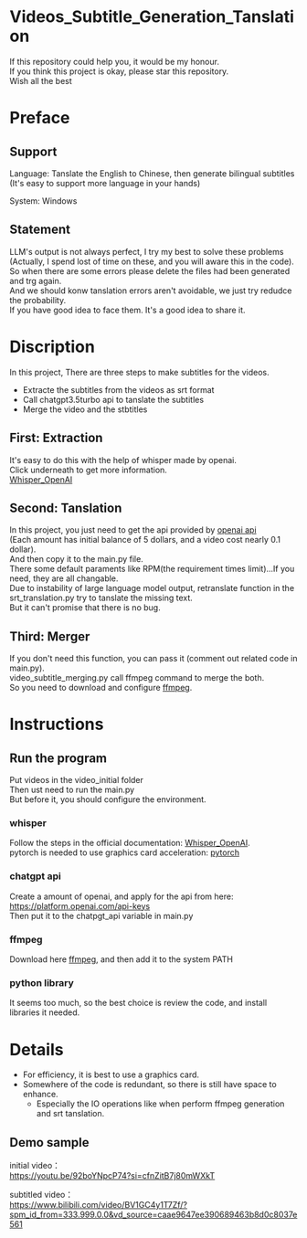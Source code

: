 # Videos_Subtitle_Generation_Tanslation

If this repository could help you, it would be my honour.<br />
If you think this project is okay, please star this repository.<br />
Wish all the best<br />

# Preface

## Support 

Language: Tanslate the English to Chinese, then generate bilingual subtitles<br />
(It's easy to support more language in your hands)<br />

System: Windows<br />

## Statement

LLM's output is not always perfect, I try my best to solve these problems (Actually, I spend lost of time on these, and you will aware this in the code).<br />
So when there are some errors please delete the files had been generated and trg again.<br />
And we should konw tanslation errors aren't avoidable, we just try redudce the probability.<br />
If you have good idea to face them. It's a good idea to share it.<br />

# Discription

In this project, There are three steps to make subtitles for the videos.<br />

* Extracte the subtitles from the videos as srt format
* Call chatgpt3.5turbo api to tanslate the subtitles
* Merge the video and the stbtitles

## First:	Extraction

It's easy to do this with the help of whisper made by openai.<br />
Click underneath to get more information.<br />
[Whisper_OpenAI](https://github.com/openai/whisper)<br />

## Second:	Tanslation

In this project, you just need to get the api provided by [openai api](https://platform.openai.com)<br />
(Each amount has initial balance of 5 dollars, and a video cost nearly 0.1 dollar).<br />
And then copy it to the main.py file.<br />
There some default paraments like RPM(the requirement times limit)...If you need, they are all changable.<br />
Due to instability of large language model output, retranslate function in the srt_translation.py try to tanslate the missing text.<br />
But it can't promise that there is no bug.<br />

## Third:	Merger

If you don't need this function, you can pass it (comment out related code in main.py).<br />
video_subtitle_merging.py call ffmpeg command to merge the both.<br />
So you need to download and configure [ffmpeg](https://ffmpeg.org/).<br />

# Instructions

## Run the program

Put videos in the video_initial folder<br />
Then ust need to run the main.py<br />
But before it, you should configure the environment.<br />

### whisper

Follow the steps in the official documentation: [Whisper_OpenAI](https://github.com/openai/whisper).<br />
pytorch is needed to use graphics card acceleration: [pytorch](https://pytorch.org/)<br />

### chatgpt api

Create a amount of openai, and apply for the api from here: https://platform.openai.com/api-keys<br />
Then put it to the chatpgt_api variable in main.py<br />

### ffmpeg

Download here [ffmpeg](https://ffmpeg.org/), and then add it to the system PATH<br />

### python library

It seems too much, so the best choice is review the code, and install libraries it needed.<br />

# Details

* For efficiency, it is best to use a graphics card.
* Somewhere of the code is redundant, so there is still have space to enhance.
  * Especially the IO operations like when perform ffmpeg generation and srt tanslation.

## Demo sample

initial video：<br />
https://youtu.be/92boYNpcP74?si=cfnZitB7j80mWXkT

subtitled video：<br />
https://www.bilibili.com/video/BV1GC4y1T7Zf/?spm_id_from=333.999.0.0&vd_source=caae9647ee390689463b8d0c8037e561
